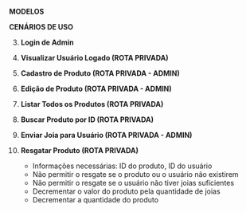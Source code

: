 **MODELOS**

<!-- Admin
- Name: string
- Email: string
- Password: string

Product
- Name: string
- Value: number
- Amount: number
- Description: string
- Photo: string

User
- Name: string
- Email: string
- Password: string
- jewelsAmount: number
- Products: Product[]
- FavoriteProducts: Product[]
- Photo: string -->

**CENÁRIOS DE USO**

<!-- 1. **Cadastro de Usuário**
   - Informações necessárias: nome, e-mail, senha, foto
   - Não permitir o cadastro se um usuário com o mesmo e-mail já existir
   - Criptografar a senha antes de armazenar no banco de dados -->

<!-- 2. **Login de Usuário**
   - Informações necessárias: e-mail e senha
   - Não gerar um token se não existir um usuário com o e-mail fornecido
   - Não gerar um token se a senha enviada não for compatível com a do banco de dados
   - Gerar um token e retornar se as credenciais estiverem corretas -->

3. **Login de Admin**

   <!-- - Informações necessárias: e-mail e senha
   - Não gerar um token se não existir um admin com o e-mail fornecido
   - Não gerar um token se a senha enviada não for compatível com a do banco de dados
   - Gerar um token e retornar se as credenciais estiverem corretas -->

4. **Visualizar Usuário Logado (ROTA PRIVADA)**

   <!-- - Retornar os dados do usuário logado -->

5. **Cadastro de Produto (ROTA PRIVADA - ADMIN)**

   <!-- - Informações necessárias: nome, valor, quantidade, descrição e foto
   - Não permitir o envio se o usuário que está executando a ação não for um administrador -->

6. **Edição de Produto (ROTA PRIVADA - ADMIN)**

   <!-- - Informações necessárias: nome, valor, quantidade, descrição e foto
   - Não permitir o envio se o usuário que está executando a ação não for um administrador -->

7. **Listar Todos os Produtos (ROTA PRIVADA)**

   <!-- - Deve listar os produtos com quantidade maior que 0 -->

8. **Buscar Produto por ID (ROTA PRIVADA)**

   <!-- - Deve ser informado: id
   - Deve retornar o produto caso encontrado -->

9. **Enviar Joia para Usuário (ROTA PRIVADA - ADMIN)**

   <!-- - Informações necessárias: quantidade de joia, ID do usuário
   - Não permitir o envio se o usuário não existirem
   - Não permitir o envio se o usuário que está executando a ação não for um administrador -->

10. **Resgatar Produto (ROTA PRIVADA)**
    - Informações necessárias: ID do produto, ID do usuário
    - Não permitir o resgate se o produto ou o usuário não existirem
    - Não permitir o resgate se o usuário não tiver joias suficientes
    - Decrementar o valor do produto pela quantidade de joias
    - Decrementar a quantidade do produto
